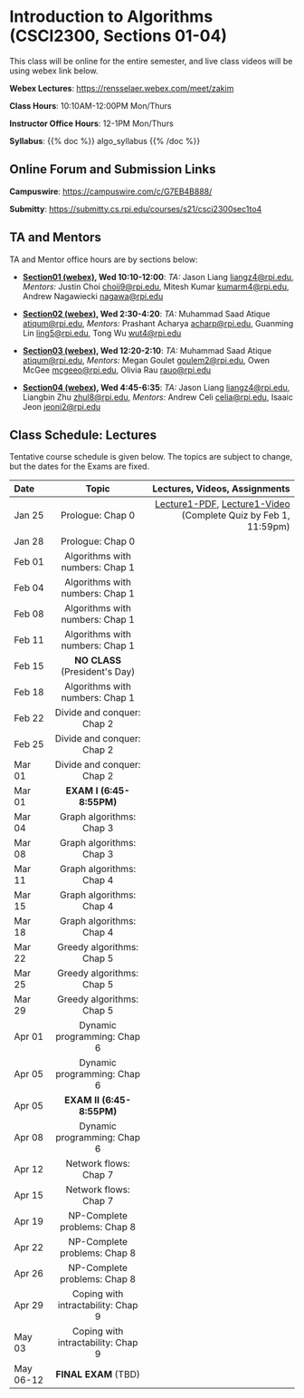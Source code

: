 <!--
.. title: CSCI2300 Introduction to Algorithms
.. slug: algorithms
.. date: 2021-01-22 14:48:31 UTC-04:00
.. tags: 
.. category: 
.. link: 
.. description: 
.. has_math: True
.. type: text
-->

# Introduction to Algorithms (CSCI2300, Sections 01-04)

This class will be online for the entire semester, and live class videos
will be using webex link below.

**Webex Lectures**: <https://rensselaer.webex.com/meet/zakim>

**Class Hours**: 10:10AM-12:00PM Mon/Thurs

**Instructor Office Hours**: 12-1PM Mon/Thurs 

**Syllabus**: {{% doc %}} algo_syllabus {{% /doc %}}


## Online Forum and Submission Links

**Campuswire**: <https://campuswire.com/c/G7EB4B888/>

**Submitty**: <https://submitty.cs.rpi.edu/courses/s21/csci2300sec1to4>

## TA and Mentors

TA and Mentor office hours are by sections below:

- **[Section01 (webex)](https://rensselaer.webex.com/rensselaer/j.php?MTID=mdfc723d28beb8ba1637893f56046efb7), Wed 10:10-12:00**: *TA:* Jason Liang <liangz4@rpi.edu>, *Mentors:* Justin Choi
    <choij9@rpi.edu>, Mitesh Kumar <kumarm4@rpi.edu>, Andrew Nagawiecki
    <nagawa@rpi.edu>

- **[Section02 (webex)](https://rensselaer.webex.com/rensselaer/j.php?MTID=m568961fec2fc51e8bd0c887d7d1477e4), Wed 2:30-4:20**: *TA:* Muhammad Saad Atique <atiqum@rpi.edu>, *Mentors:* Prashant Acharya
    <acharp@rpi.edu>, Guanming Lin <ling5@rpi.edu>, Tong Wu <wut4@rpi.edu>

- **[Section03 (webex)](https://rensselaer.webex.com/rensselaer/j.php?MTID=m1d8bcc42623fcb6c3925ec136aa039e1), Wed 12:20-2:10**: *TA:* Muhammad Saad Atique <atiqum@rpi.edu>, *Mentors:* Megan Goulet
    <goulem2@rpi.edu>, Owen McGee <mcgeeo@rpi.edu>, Olivia Rau <rauo@rpi.edu>

- **[Section04 (webex)](https://rensselaer.webex.com/rensselaer/j.php?MTID=m9a028a73e9b7a74deb6f6c63676703da), Wed 4:45-6:35**: *TA:* Jason Liang <liangz4@rpi.edu>,
    Liangbin Zhu <zhul8@rpi.edu>, *Mentors:* Andrew Celi <celia@rpi.edu>, Isaaic Jeon
    <jeoni2@rpi.edu>



Class Schedule: Lectures 
-------------------------

Tentative course schedule is given below. The topics are subject to
change, but the dates for the Exams are fixed.

| Date | Topic | Lectures, Videos, Assignments |
| :--- | :----: | ---: |
| Jan 25 | Prologue: Chap 0 | [Lecture1-PDF](http://www.cs.rpi.edu/~zaki/CS2300/pdf/lecture1-1-25-21.pdf), [Lecture1-Video](http://www.cs.rpi.edu/~zaki/CS2300/videos/lecture1-1-25-21/lecture1-1-25-21.html) (Complete Quiz by Feb 1, 11:59pm) |
| Jan 28 | Prologue: Chap 0 | |
| Feb 01 | Algorithms with numbers: Chap 1 | |
| Feb 04 | Algorithms with numbers: Chap 1 | |
| Feb 08 | Algorithms with numbers: Chap 1 | |
| Feb 11 | Algorithms with numbers: Chap 1 | |
| Feb 15 | **NO CLASS** (President's Day) | |
| Feb 18 | Algorithms with numbers: Chap 1 | |
| Feb 22 | Divide and conquer: Chap 2 | |
| Feb 25 | Divide and conquer: Chap 2 | |
| Mar 01 | Divide and conquer: Chap 2 | |
| Mar 01 | **EXAM I (6:45-8:55PM)** | |
| Mar 04 | Graph algorithms: Chap 3 | |
| Mar 08 | Graph algorithms: Chap 3 | |
| Mar 11 | Graph algorithms: Chap 4 | |
| Mar 15 | Graph algorithms: Chap 4 | |
| Mar 18 | Graph algorithms: Chap 4 | |
| Mar 22 | Greedy algorithms: Chap 5 | |
| Mar 25 | Greedy algorithms: Chap 5 | |
| Mar 29 | Greedy algorithms: Chap 5 | |
| Apr 01 | Dynamic programming: Chap 6 | |
| Apr 05 | Dynamic programming: Chap 6 | |
| Apr 05 | **EXAM II (6:45-8:55PM)** | |
| Apr 08 | Dynamic programming: Chap 6 | |
| Apr 12 | Network flows: Chap 7 | |
| Apr 15 | Network flows: Chap 7 | |
| Apr 19 | NP-Complete problems: Chap 8 | |
| Apr 22 | NP-Complete problems: Chap 8 | |
| Apr 26 | NP-Complete problems: Chap 8 | |
| Apr 29 | Coping with intractability: Chap 9 | |
| May 03 | Coping with intractability: Chap 9 | |
| May 06-12 | **FINAL EXAM** (TBD) | |



